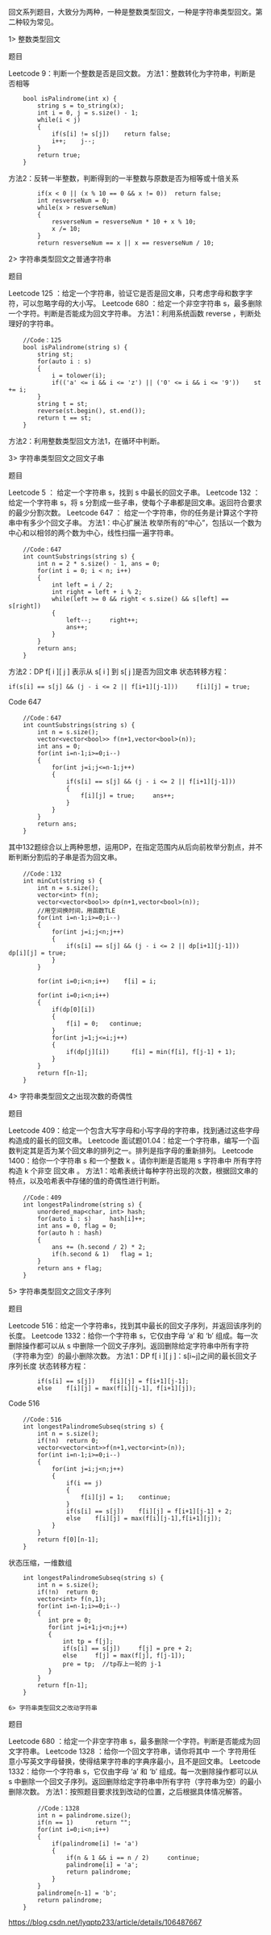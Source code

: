 回文系列题目，大致分为两种，一种是整数类型回文，一种是字符串类型回文。第二种较为常见。

1> 整数类型回文

题目

Leetcode 9：判断一个整数是否是回文数。
方法1：整数转化为字符串，判断是否相等
```
    bool isPalindrome(int x) {
        string s = to_string(x);
        int i = 0, j = s.size() - 1;
        while(i < j)
        {
            if(s[i] != s[j])    return false;
            i++;    j--;
        }
        return true;
    }
```
方法2：反转一半整数，判断得到的一半整数与原数是否为相等或十倍关系
```
        if(x < 0 || (x % 10 == 0 && x != 0))  return false;
        int resverseNum = 0;
        while(x > resverseNum)
        {
            resverseNum = resverseNum * 10 + x % 10;
            x /= 10;
        }
        return resverseNum == x || x == resverseNum / 10;
```
2> 字符串类型回文之普通字符串

题目

Leetcode 125 ：给定一个字符串，验证它是否是回文串，只考虑字母和数字字符，可以忽略字母的大小写。
Leetcode 680 ：给定一个非空字符串 s，最多删除一个字符。判断是否能成为回文字符串。
方法1：利用系统函数 reverse ，判断处理好的字符串。
```
   	//Code：125
   	bool isPalindrome(string s) {
   	    string st;
   	    for(auto i : s) 
   	    {
   	        i = tolower(i);
   	        if(('a' <= i && i <= 'z') || ('0' <= i && i <= '9'))    st += i;
   	    }
   	    string t = st;
   	    reverse(st.begin(), st.end());
   	    return t == st;
   	}
```
方法2：利用整数类型回文方法1，在循环中判断。

3> 字符串类型回文之回文子串

题目

Leetcode 5 ： 给定一个字符串 s，找到 s 中最长的回文子串。
Leetcode 132 ： 给定一个字符串 s，将 s 分割成一些子串，使每个子串都是回文串。返回符合要求的最少分割次数。
Leetcode 647 ： 给定一个字符串，你的任务是计算这个字符串中有多少个回文子串。
方法1：中心扩展法
枚举所有的“中心”，包括以一个数为中心和以相邻的两个数为中心，线性扫描一遍字符串。
```
    //Code：647
    int countSubstrings(string s) {
        int n = 2 * s.size() - 1, ans = 0;
        for(int i = 0; i < n; i++)
        {
            int left = i / 2;
            int right = left + i % 2;
            while(left >= 0 && right < s.size() && s[left] == s[right])
            {
                left--;     right++;
                ans++;
            }
        }
        return ans;
    }
```
方法2：DP
f[ i ][ j ] 表示从 s[ i ] 到 s[ j ]是否为回文串
状态转移方程：
```
if(s[i] == s[j] && (j - i <= 2 || f[i+1][j-1]))		f[i][j] = true;
```
Code 647
```
    //Code：647
    int countSubstrings(string s) {
        int n = s.size();
        vector<vector<bool>> f(n+1,vector<bool>(n));
        int ans = 0;
        for(int i=n-1;i>=0;i--)
        {
            for(int j=i;j<=n-1;j++)
            { 
                if(s[i] == s[j] && (j - i <= 2 || f[i+1][j-1]))
                {
                    f[i][j] = true;     ans++;
                }
            }
        }
        return ans;
    }
```
其中132题综合以上两种思想，运用DP，在指定范围内从后向前枚举分割点，并不断判断分割后的子串是否为回文串。
```
    //Code：132
    int minCut(string s) {
        int n = s.size();
        vector<int> f(n);
        vector<vector<bool>> dp(n+1,vector<bool>(n));
        //用空间换时间，用函数TLE
        for(int i=n-1;i>=0;i--)
        {
            for(int j=i;j<n;j++)
            {
                if(s[i] == s[j] && (j - i <= 2 || dp[i+1][j-1]))     dp[i][j] = true;
            }
        }
    
        for(int i=0;i<n;i++)    f[i] = i;
    
        for(int i=0;i<n;i++)
        {
            if(dp[0][i])  
            {
                f[i] = 0;   continue;
            }
            for(int j=1;j<=i;j++)
            {
                if(dp[j][i])      f[i] = min(f[i], f[j-1] + 1);
            }
        }
        return f[n-1];
    }
```

4> 字符串类型回文之出现次数的奇偶性

题目

Leetcode 409：给定一个包含大写字母和小写字母的字符串，找到通过这些字母构造成的最长的回文串。
Leetcode 面试题01.04：给定一个字符串，编写一个函数判定其是否为某个回文串的排列之一。排列是指字母的重新排列。
Leetcode 1400：给你一个字符串 s 和一个整数 k 。请你判断是否能用 s 字符串中 所有字符 构造 k 个非空 回文串 。
方法1：哈希表统计每种字符出现的次数，根据回文串的特点，以及哈希表中存储的值的奇偶性进行判断。
```
    //Code：409
    int longestPalindrome(string s) {
        unordered_map<char, int> hash;
        for(auto i : s)     hash[i]++;
        int ans = 0, flag = 0;
        for(auto h : hash)
        {
            ans += (h.second / 2) * 2;
            if(h.second & 1)   flag = 1;
        }
        return ans + flag;
    }
```
5> 字符串类型回文之回文子序列

题目

Leetcode 516：给定一个字符串s，找到其中最长的回文子序列，并返回该序列的长度。
Leetcode 1332：给你一个字符串 s，它仅由字母 ‘a’ 和 ‘b’ 组成。每一次删除操作都可以从 s 中删除一个回文子序列。返回删除给定字符串中所有字符（字符串为空）的最小删除次数。
方法1：DP
f[ i ][ j ]：s[i~j]之间的最长回文子序列长度
状态转移方程：
```
        if(s[i] == s[j])	f[i][j] = f[i+1][j-1];   
        else	f[i][j] = max(f[i][j-1], f[i+1][j]);   
```
Code 516
```
    //Code：516
    int longestPalindromeSubseq(string s) {
        int n = s.size();
        if(!n)  return 0;
        vector<vector<int>>f(n+1,vector<int>(n));
        for(int i=n-1;i>=0;i--)
        {
            for(int j=i;j<n;j++)
            {
                if(i == j)  
                {
                    f[i][j] = 1;    continue;
                }
                if(s[i] == s[j])    f[i][j] = f[i+1][j-1] + 2;
                else    f[i][j] = max(f[i][j-1],f[i+1][j]);
            }
        }
        return f[0][n-1];
    }
```
状态压缩，一维数组
```
    int longestPalindromeSubseq(string s) {
        int n = s.size();
        if(!n)  return 0;
        vector<int> f(n,1);
        for(int i=n-1;i>=0;i--)
        {
           int pre = 0;
           for(int j=i+1;j<n;j++)
           {
               int tp = f[j];
               if(s[i] == s[j])     f[j] = pre + 2;
               else     f[j] = max(f[j], f[j-1]);
               pre = tp;  //tp存上一轮的 j-1
           } 
        }
        return f[n-1];
    }
```
    6> 字符串类型回文之改动字符串
题目

Leetcode 680 ：给定一个非空字符串 s，最多删除一个字符。判断是否能成为回文字符串。
Leetcode 1328 ：给你一个回文字符串，请你将其中 一个 字符用任意小写英文字母替换，使得结果字符串的字典序最小，且不是回文串。
Leetcode 1332：给你一个字符串 s，它仅由字母 ‘a’ 和 ‘b’ 组成。每一次删除操作都可以从 s 中删除一个回文子序列。返回删除给定字符串中所有字符（字符串为空）的最小删除次数。
方法1：按照题目要求找到改动的位置，之后根据具体情况解答。
```
        //Code：1328
        int n = palindrome.size();
        if(n == 1)      return "";
        for(int i=0;i<n;i++)
        {
            if(palindrome[i] != 'a')
            {
                if(n & 1 && i == n / 2)     continue;
                palindrome[i] = 'a';
                return palindrome;
            }
        }
        palindrome[n-1] = 'b';
        return palindrome;
    }
```
https://blog.csdn.net/lyqptp233/article/details/106487667
